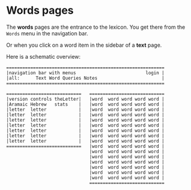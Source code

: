 # Words pages

The **words** pages are the entrance to the lexicon.
You get there from the `Words` menu in the navigation bar.

Or when you click on a word item in the sidebar of a **text** page.

Here is a schematic overview:

```
===========================================================
|navigation bar with menus                          login |
|all:      Text Word Queries Notes                        |
===========================================================

============================   ============================
|version controls theLetter|   |word  word word word word |
|Aramaic Hebrew   stats    |   |word  word word word word |  
|letter  letter            |   |word  word word word word |
|letter  letter            |   |word  word word word word |
|letter  letter            |   |word  word word word word |
|letter  letter            |   |word  word word word word |
|letter  letter            |   |word  word word word word |
|letter  letter            |   |word  word word word word |
|letter  letter            |   |word  word word word word |
============================   |word  word word word word |
                               |word  word word word word |
                               |word  word word word word |
                               |word  word word word word |
                               |word  word word word word |
                               |word  word word word word |
                               |word  word word word word |
                               ============================
```

